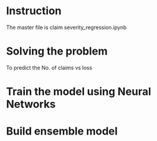 # Instruction
The master file is claim severity_regression.ipynb

# Solving the problem
To predict the No. of claims vs loss

# Train the model using Neural Networks

# Build ensemble model
